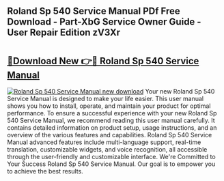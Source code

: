 ## Roland Sp 540 Service Manual PDf Free Download - Part-XbG Service Owner Guide - User Repair Edition zV3Xr

# <h2><a href="http://bc70676.oget.top/?id=Roland+Sp+540+Service+Manual">🔗Download New 👉🔴 Roland Sp 540 Service Manual</a></h2>

[![Roland Sp 540 Service Manual new download](https://i.imgur.com/5g1atiW.png)](http://bc70676.oget.top/?id=Roland+Sp+540+Service+Manual)
Your new Roland Sp 540 Service Manual is designed to make your life easier. This user manual shows you how to install, operate, and maintain your product for optimal performance. To ensure a successful experience with your new Roland Sp 540 Service Manual, we recommend reading this user manual carefully. It contains detailed information on product setup, usage instructions, and an overview of the various features and capabilities. Roland Sp 540 Service Manual advanced features include multi-language support, real-time translation, customizable widgets, and voice recognition, all accessible through the user-friendly and customizable interface. We're Committed to Your Success Roland Sp 540 Service Manual. Our goal is to empower you to achieve the best results.
